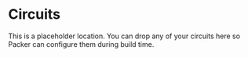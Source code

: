 # Circuits

This is a placeholder location.  You can drop any of your circuits here so Packer can configure them during build time.